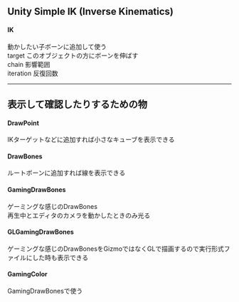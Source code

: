 ## Unity Simple IK (Inverse Kinematics)

#### IK
動かしたい子ボーンに追加して使う  
target このオブジェクトの方にボーンを伸ばす  
chain 影響範囲  
iteration 反復回数  

---
## 表示して確認したりするための物

#### DrawPoint
IKターゲットなどに追加すれば小さなキューブを表示できる  

#### DrawBones
ルートボーンに追加すれば線を表示できる  

#### GamingDrawBones
ゲーミングな感じのDrawBones  
再生中とエディタのカメラを動かしたときのみ光る  

#### GLGamingDrawBones
ゲーミングな感じのDrawBonesをGizmoではなくGLで描画するので実行形式ファイルにした時も表示できる  

#### GamingColor
GamingDrawBonesで使う  